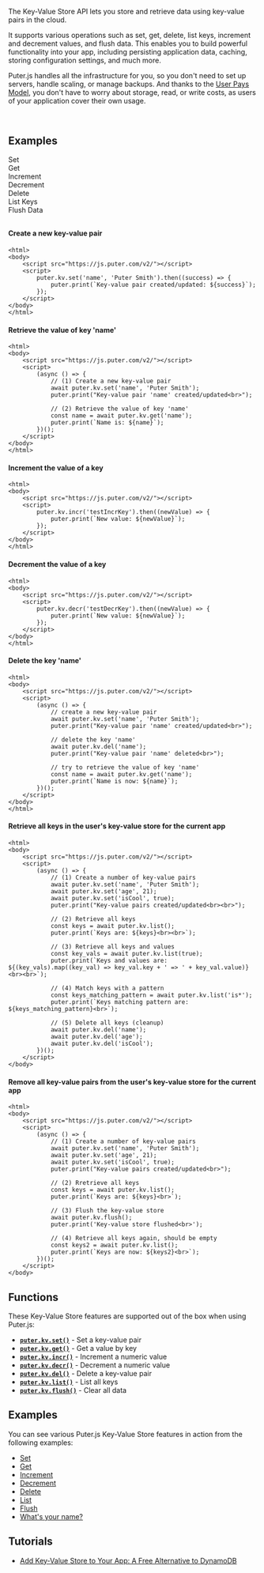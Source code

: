The Key-Value Store API lets you store and retrieve data using key-value pairs in the cloud.

It supports various operations such as set, get, delete, list keys, increment and decrement values, and flush data. This enables you to build powerful functionality into your app, including persisting application data, caching, storing configuration settings, and much more.

Puter.js handles all the infrastructure for you, so you don't need to set up servers, handle scaling, or manage backups. And thanks to the [User Pays Model](/user-pays-model/), you don't have to worry about storage, read, or write costs, as users of your application cover their own usage.

<h2 style="margin-top: 60px;">Examples</h2>
<div style="overflow:hidden; margin-bottom: 30px;">
    <div class="example-group active" data-section="set"><span>Set</span></div>
    <div class="example-group" data-section="get"><span>Get</span></div>
    <div class="example-group" data-section="incr"><span>Increment</span></div>
    <div class="example-group" data-section="decr"><span>Decrement</span></div>
    <div class="example-group" data-section="del"><span>Delete</span></div>
    <div class="example-group" data-section="list"><span>List Keys</span></div>
    <div class="example-group" data-section="flush"><span>Flush Data</span></div>
</div>

<div class="example-content" data-section="set" style="display:block;">

#### Create a new key-value pair

```html;kv-set
<html>
<body>
    <script src="https://js.puter.com/v2/"></script>
    <script>
        puter.kv.set('name', 'Puter Smith').then((success) => {
            puter.print(`Key-value pair created/updated: ${success}`);
        });
    </script>
</body>
</html>
```

</div>

<div class="example-content" data-section="get">

#### Retrieve the value of key 'name'

```html;kv-get
<html>
<body>
    <script src="https://js.puter.com/v2/"></script>
    <script>
        (async () => {
            // (1) Create a new key-value pair
            await puter.kv.set('name', 'Puter Smith');
            puter.print("Key-value pair 'name' created/updated<br>");

            // (2) Retrieve the value of key 'name'
            const name = await puter.kv.get('name');
            puter.print(`Name is: ${name}`);
        })();
    </script>
</body>
</html>
```

</div>

<div class="example-content" data-section="incr">

#### Increment the value of a key

```html;kv-incr
<html>
<body>
    <script src="https://js.puter.com/v2/"></script>
    <script>
        puter.kv.incr('testIncrKey').then((newValue) => {
            puter.print(`New value: ${newValue}`);
        });
    </script>
</body>
</html>
```

</div>

<div class="example-content" data-section="decr">

#### Decrement the value of a key

```html;kv-decr
<html>
<body>
    <script src="https://js.puter.com/v2/"></script>
    <script>
        puter.kv.decr('testDecrKey').then((newValue) => {
            puter.print(`New value: ${newValue}`);
        });
    </script>
</body>
</html>
```

</div>

<div class="example-content" data-section="del">

#### Delete the key 'name'

```html;kv-del
<html>
<body>
    <script src="https://js.puter.com/v2/"></script>
    <script>
        (async () => {
            // create a new key-value pair
            await puter.kv.set('name', 'Puter Smith');
            puter.print("Key-value pair 'name' created/updated<br>");

            // delete the key 'name'
            await puter.kv.del('name');
            puter.print("Key-value pair 'name' deleted<br>");

            // try to retrieve the value of key 'name'
            const name = await puter.kv.get('name');
            puter.print(`Name is now: ${name}`);
        })();
    </script>
</body>
</html>
```

</div>

<div class="example-content" data-section="list">

#### Retrieve all keys in the user's key-value store for the current app

```html;kv-list
<html>
<body>
    <script src="https://js.puter.com/v2/"></script>
    <script>
        (async () => {
            // (1) Create a number of key-value pairs
            await puter.kv.set('name', 'Puter Smith');
            await puter.kv.set('age', 21);
            await puter.kv.set('isCool', true);
            puter.print("Key-value pairs created/updated<br><br>");

            // (2) Retrieve all keys
            const keys = await puter.kv.list();
            puter.print(`Keys are: ${keys}<br><br>`);

            // (3) Retrieve all keys and values
            const key_vals = await puter.kv.list(true);
            puter.print(`Keys and values are: ${(key_vals).map((key_val) => key_val.key + ' => ' + key_val.value)}<br><br>`);

            // (4) Match keys with a pattern
            const keys_matching_pattern = await puter.kv.list('is*');
            puter.print(`Keys matching pattern are: ${keys_matching_pattern}<br>`);

            // (5) Delete all keys (cleanup)
            await puter.kv.del('name');
            await puter.kv.del('age');
            await puter.kv.del('isCool');
        })();
    </script>
</body>
```

</div>

<div class="example-content" data-section="flush">

#### Remove all key-value pairs from the user's key-value store for the current app

```html;kv-flush
<html>
<body>
    <script src="https://js.puter.com/v2/"></script>
    <script>
        (async () => {
            // (1) Create a number of key-value pairs
            await puter.kv.set('name', 'Puter Smith');
            await puter.kv.set('age', 21);
            await puter.kv.set('isCool', true);
            puter.print("Key-value pairs created/updated<br>");

            // (2) Rretrieve all keys
            const keys = await puter.kv.list();
            puter.print(`Keys are: ${keys}<br>`);

            // (3) Flush the key-value store
            await puter.kv.flush();
            puter.print('Key-value store flushed<br>');

            // (4) Retrieve all keys again, should be empty
            const keys2 = await puter.kv.list();
            puter.print(`Keys are now: ${keys2}<br>`);
        })();
    </script>
</body>
```

</div>

## Functions

These Key-Value Store features are supported out of the box when using Puter.js:

- **[`puter.kv.set()`](/KV/set/)** - Set a key-value pair
- **[`puter.kv.get()`](/KV/get/)** - Get a value by key
- **[`puter.kv.incr()`](/KV/incr/)** - Increment a numeric value
- **[`puter.kv.decr()`](/KV/decr/)** - Decrement a numeric value
- **[`puter.kv.del()`](/KV/del/)** - Delete a key-value pair
- **[`puter.kv.list()`](/KV/list/)** - List all keys
- **[`puter.kv.flush()`](/KV/flush/)** - Clear all data

## Examples

You can see various Puter.js Key-Value Store features in action from the following examples:

- [Set](/playground/?example=kv-set)
- [Get](/playground/?example=kv-get)
- [Increment](/playground/?example=kv-incr)
- [Decrement](/playground/?example=kv-decr)
- [Delete](/playground/?example=kv-del)
- [List](/playground/?example=kv-list)
- [Flush](/playground/?example=kv-flush)
- [What's your name?](/playground/?example=kv-name)

## Tutorials

- [Add Key-Value Store to Your App: A Free Alternative to DynamoDB](https://developer.puter.com/tutorials/add-a-cloud-key-value-store-to-your-app-a-free-alternative-to-dynamodb/)
